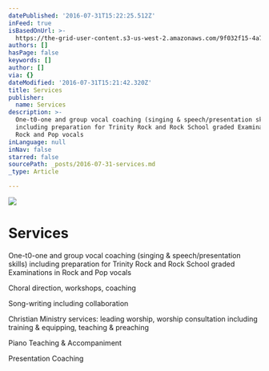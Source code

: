 ```yaml
---
datePublished: '2016-07-31T15:22:25.512Z'
inFeed: true
isBasedOnUrl: >-
  https://the-grid-user-content.s3-us-west-2.amazonaws.com/9f032f15-4a7f-40ca-a7b3-1c570abf9e90.jpg
authors: []
hasPage: false
keywords: []
author: []
via: {}
dateModified: '2016-07-31T15:21:42.320Z'
title: Services
publisher:
  name: Services
description: >-
  One-t0-one and group vocal coaching (singing & speech/presentation skills)
  including preparation for Trinity Rock and Rock School graded Examinations in
  Rock and Pop vocals
inLanguage: null
inNav: false
starred: false
sourcePath: _posts/2016-07-31-services.md
_type: Article

---
```

![](https://the-grid-user-content.s3-us-west-2.amazonaws.com/9f032f15-4a7f-40ca-a7b3-1c570abf9e90.jpg)

# Services

One-t0-one and group vocal coaching (singing & speech/presentation skills) including preparation for Trinity Rock and Rock School graded Examinations in Rock and Pop vocals

Choral direction, workshops, coaching

Song-writing including collaboration

Christian Ministry services: leading worship, worship consultation including training & equipping, teaching & preaching

Piano Teaching & Accompaniment

Presentation Coaching